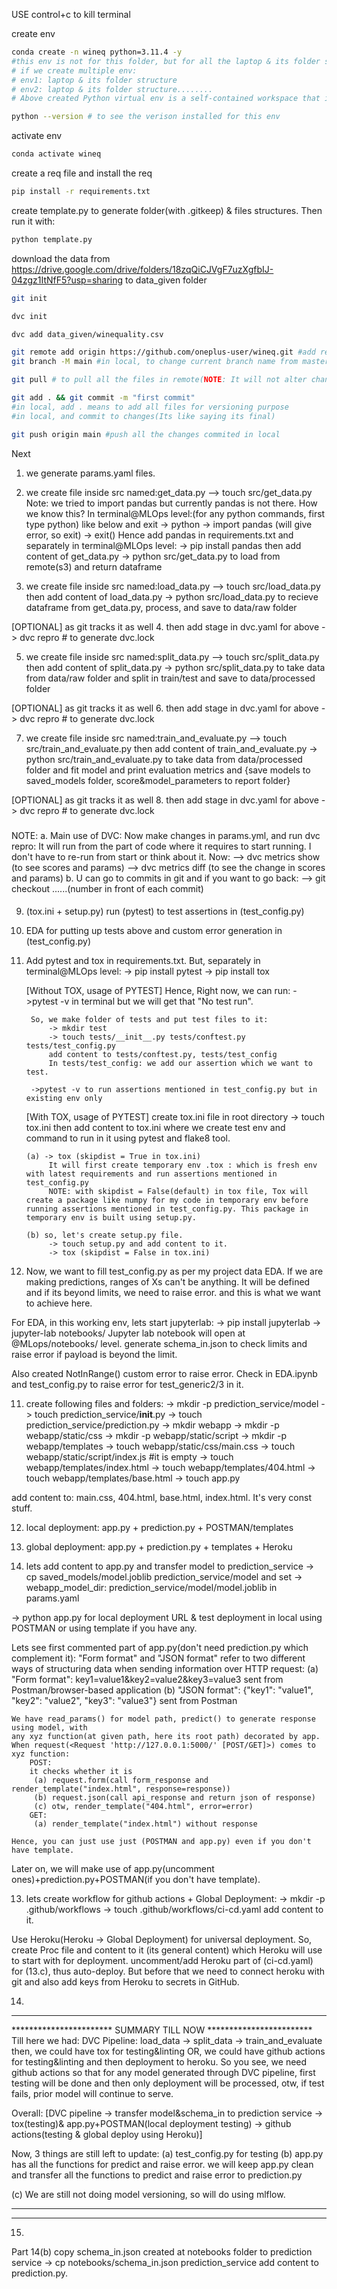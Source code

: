 USE control+c to kill terminal

create env 
```bash
conda create -n wineq python=3.11.4 -y 
#this env is not for this folder, but for all the laptop & its folder structure
# if we create multiple env:
# env1: laptop & its folder structure
# env2: laptop & its folder structure........
# Above created Python virtual env is a self-contained workspace that includes its own Python interpreter, libraries and site-package directory installed using pip install in this env

python --version # to see the verison installed for this env
```

activate env
```bash
conda activate wineq
```

create a req file and install the req
```bash
pip install -r requirements.txt
```

create template.py to generate folder(with .gitkeep) & files structures. Then run it with:
```bash
python template.py
```

download the data from 
https://drive.google.com/drive/folders/18zqQiCJVgF7uzXgfbIJ-04zgz1ItNfF5?usp=sharing
to data_given folder

```bash
git init
```
```bash
dvc init 
```
```bash
dvc add data_given/winequality.csv
```

```bash
git remote add origin https://github.com/oneplus-user/wineq.git #add remote repo given(name): origin and URL to specify remote [ONE TIME]
git branch -M main #in local, to change current branch name from master to main[ONE TIME]
```

```bash
git pull # to pull all the files in remote(NOTE: It will not alter changes made in local)
```
```bash
git add . && git commit -m "first commit"
#in local, add . means to add all files for versioning purpose
#in local, and commit to changes(Its like saying its final)
```
```bash
git push origin main #push all the changes commited in local
```

Next 
1. we generate params.yaml files.
2. we create file inside src named:get_data.py --> touch src/get_data.py
    Note:
    we tried to import pandas but currently pandas is not there. How we know this?
    In terminal@MLOps level:(for any python commands, first type python) like below and exit
        -> python
        -> import pandas (will give error, so exit)
        -> exit()
        Hence add pandas in requirements.txt and separately in terminal@MLOps level:
        -> pip install pandas
then add content of get_data.py
-> python src/get_data.py
to load from remote(s3) and return dataframe

3. we create file inside src named:load_data.py --> touch src/load_data.py
then add content of load_data.py 
-> python src/load_data.py
to recieve dataframe from get_data.py, process, and save to data/raw folder

[OPTIONAL] as git tracks it as well
4. then add stage in dvc.yaml for above
-> dvc repro     # to generate dvc.lock

5. we create file inside src named:split_data.py --> touch src/split_data.py
then add content of split_data.py 
-> python src/split_data.py
to take data from data/raw folder and split in train/test and save to data/processed folder

[OPTIONAL] as git tracks it as well
6. then add stage in dvc.yaml for above
-> dvc repro     # to generate dvc.lock

7. we create file inside src named:train_and_evaluate.py --> touch src/train_and_evaluate.py 
then add content of train_and_evaluate.py 
-> python src/train_and_evaluate.py
to take data from data/processed folder and fit model and print evaluation metrics and {save models to saved_models folder, score&model_parameters to report folder}

[OPTIONAL] as git tracks it as well
8. then add stage in dvc.yaml for above
-> dvc repro     # to generate dvc.lock

#####
NOTE:
a. Main use of DVC:
    Now make changes in params.yml, and run dvc repro: It will run from the part of code where it requires to start running. I don't have to re-run from start or think about it. Now:
    --> dvc metrics show (to see scores and params)
    --> dvc metrics diff (to see the change in scores and params)
b. U can go to commits in git and if you want to go back:
    --> git checkout ......(number in front of each commit)
####


9. (tox.ini + setup.py) run (pytest) to test assertions in (test_config.py)
10. EDA for putting up tests above and custom error generation in (test_config.py)

9. Add pytest and tox in requirements.txt. But, separately in terminal@MLOps level:
        -> pip install pytest
        -> pip install tox

    
    [Without TOX, usage of PYTEST]
        Hence, Right now, we can run:
        ->pytest -v in terminal but we will get that "No test run".

        So, we make folder of tests and put test files to it:
            -> mkdir test
            -> touch tests/__init__.py tests/conftest.py tests/test_config.py
            add content to tests/conftest.py, tests/test_config
            In tests/test_config: we add our assertion which we want to test.
        
        ->pytest -v to run assertions mentioned in test_config.py but in existing env only


    [With TOX, usage of PYTEST]
    create tox.ini file in root directory
    -> touch tox.ini
    then add content to tox.ini where we create test env and command to run in it using pytest and flake8 tool.
    
       (a) -> tox (skipdist = True in tox.ini)
            It will first create temporary env .tox : which is fresh env with latest requirements and run assertions mentioned in test_config.py
            NOTE: with skipdist = False(default) in tox file, Tox will create a package like numpy for my code in temporary env before running assertions mentioned in test_config.py. This package in temporary env is built using setup.py.

       (b) so, let's create setup.py file.
            -> touch setup.py and add content to it.
            -> tox (skipdist = False in tox.ini)

    <!-- **********************************************************************************************
    *********** All action of setup.py in my working env, not temp env created by tox ************
    **********************************************************************************************
    Lets look at the folder structure given below:
    MLOps/
    ├── src/
    │   ├── __init__.py
    │   ├── module1.py
    │   ├── module2.py
    ├── setup.py
    ├── README.md
    Here, above structure denotes how package_directory(where source codes and setup.py reside). Hence, pwd is same as package directory.

    [DURING DEVELOPMENT]
    -> pip install -e . & "package_name.egg-info" folder will be created.
    [here we mention: "-e" for editable mode & "." as path for package directory==pwd] ; The package is installed to the Python environment with all the metadata taken from setup.py; over and above that, symlink is also created between the package directory and the Python environment's site-packages directory.
    then u can see the package newly generated in site-packages directory using 
    ->pip freeze
    U can also import src in python from any pwd, even if package name is wine_src but source code folder name is src because it has been added in this env as package

    [AFTER DEVELOPMENT]
    You would typically run:
    ->python setup.py sdist bdist_wheel
    to create dist folder where zip file of package will be there and can then be shared and installed using tools like pip
    ********************************************************************************************* -->

10. Now, we want to fill test_config.py as per my project data EDA. If we are making predictions, ranges of Xs can't be anything. It will be defined and if its beyond limits, we need to raise error. and this is what we want to achieve here.

For EDA,
in this working env, lets start jupyterlab:
-> pip install jupyterlab
-> jupyter-lab notebooks/
Jupyter lab notebook will open at @MLops/notebooks/ level. generate schema_in.json to check limits and raise error if payload is beyond the limit.

Also created NotInRange() custom error to raise error. Check in EDA.ipynb and test_config.py to raise error for test_generic2/3 in it.

11. create following files and folders:
-> mkdir -p prediction_service/model
-> touch prediction_service/__init__.py
-> touch prediction_service/prediction.py
-> mkdir webapp
-> mkdir -p webapp/static/css
-> mkdir -p webapp/static/script
-> mkdir -p webapp/templates
-> touch webapp/static/css/main.css
-> touch webapp/static/script/index.js #it is empty
-> touch webapp/templates/index.html
-> touch webapp/templates/404.html
-> touch webapp/templates/base.html
-> touch app.py

add content to: main.css, 404.html, base.html, index.html. It's very const stuff.

12. local deployment: app.py + prediction.py + POSTMAN/templates
13. global deployment: app.py + prediction.py + templates + Heroku

12. lets add content to app.py and transfer model to prediction_service
-> cp saved_models/model.joblib prediction_service/model
and set 
-> webapp_model_dir: prediction_service/model/model.joblib in params.yaml

-> python app.py for local deployment URL
& test deployment in local using POSTMAN or using template if you have any.

Lets see first commented part of app.py(don't need prediction.py which complement it):
    "Form format" and "JSON format" refer to two different ways of structuring data when sending information over HTTP request:
    (a) "Form format": key1=value1&key2=value2&key3=value3 sent from Postman/browser-based application
    (b) "JSON format": {"key1": "value1", "key2": "value2", "key3": "value3"} sent from Postman

    We have read_params() for model path, predict() to generate response using model, with
    any xyz function(at given path, here its root path) decorated by app. When request(<Request 'http://127.0.0.1:5000/' [POST/GET]>) comes to xyz function:
        POST:
        it checks whether it is 
         (a) request.form(call form_response and render_template("index.html", response=response))
         (b) request.json(call api_response and return json of response)
         (c) otw, render_template("404.html", error=error)
        GET:
         (a) render_template("index.html") without response

    Hence, you can just use just (POSTMAN and app.py) even if you don't have template.

Later on, we will make use of app.py(uncomment ones)+prediction.py+POSTMAN(if you don't have template).
<!-- POSTMAN -> Local Deployment testing-->

13. lets create workflow for github actions + Global Deployment:
-> mkdir -p .github/workflows
-> touch .github/workflows/ci-cd.yaml
add content to it.

 <!-- tox(only for python testing) ~ github actions(general version)
    (a) dvc repro: in working env, run src codes corresponding to changes in params.yaml using dvc.yaml where we have defined all 3 stages and also save model, then execute step 12 to transfer model for usage in app.py
    (b) tox: use tox.ini(create test env, install deps, run flake pytest) to test assertions in    test_config.py -> ONLY FOR TESTING, WORK WITH PYTHON SCRIPTS ONLY
    (c) github actions: use tox.ini(on ubuntu, create python&NodeJS env & fetch latest code, install deps, run flake pytest heroku) -> FOR BOTH TESTING AND autoDEPLOYMENT, WORK WITH BOTH PYTHON+JS FILES -->
 
<!-- Why Node.js?
 When you're working on a project that involves both Python and JavaScript (for example, a web application with a backend written in Python and a frontend written in JavaScript), you might need to set up Node.js alongside Python. This ensures that you have the right tools available for both languages. -->

 Use Heroku(Heroku -> Global Deployment) for universal deployment.
 So, create Proc file and content to it (its general content) which Heroku will use to start with for deployment.
 uncomment/add Heroku part of (ci-cd.yaml) for (13.c), thus auto-deploy. But before that we need to connect heroku with git and also add keys from Heroku to secrets in GitHub.
 
 14. 
 ****************************************************************
 *********************** SUMMARY TILL NOW ************************
Till here we had:
DVC Pipeline: load_data -> split_data -> train_and_evaluate
then, we could have tox for testing&linting
OR,   we could have github actions for testing&linting and then deployment to heroku.
So you see, we need github actions so that for any model generated through DVC pipeline, first testing will be done and then only deployment will be processed, otw, if test fails, prior model will continue to serve.

Overall: 
[DVC pipeline -> transfer model&schema_in to prediction service -> tox(testing)& app.py+POSTMAN(local deployment testing) -> github actions(testing & global deploy using Heroku)]

Now, 3 things are still left to update:
 (a) test_config.py for testing
 (b) app.py has all the functions for predict and raise error. we will keep app.py clean and transfer all the functions to predict and raise error to prediction.py
 <!-- CI(cont integration) & CT(cont testing) & CD(cont deployment) are being done. -->
 (c) We are still not doing model versioning, so will do using mlflow.
 ****************************************************************
 ****************************************************************

 15. 
 Part 14(b)
 copy schema_in.json created at notebooks folder to prediction service
 -> cp notebooks/schema_in.json prediction_service
add content to prediction.py.

<!-- How we are handling errors in prediction.py?
    ->  function: return True/ raise errors(e1, e2)
    ->  class ei(Exception):               #Exception is the parent class and ei is sub-class of it
        def __init__(self, message="message of ei"):    # constructor of subclass
            self.message = message
            super().__init__(self.message)         # return message if [except ei as e] is given

    (1) try block: will execute code or raise error using (code or function itself). The moment error is raised, either in function or code, control is transferred to except block
    (2) except ei: will be executed only if ei is raised in try block
    (3) except ei as e: will be executed only if ei is raised in try block & can be used to print(e) from ei
    (4) except: will be at last and will be run if None of mentioned errors(ei_s) are raised
    (5) except Exception as e:  will be at last and will be run if None of mentioned errors(ei_s) are raised & can be used to print(e)

    try:
        if a/function:
            do this
    except e1 as e:
        print(e)
        print(1)
    except e2 as e:
        print(e)
        print(2)
    except Exception as e:
        print(e)
        print(3) -->




